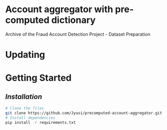 # Account aggregator with pre-computed dictionary
Archive of the Fraud Account Detection Project - Dataset Preparation

# Updating

# Getting Started
## ***Installation***
```bash
# Clone the files
git clone https://github.com/Jyusi/precomputed-account-aggregator.git
# Install dependencies
pip install -r requirements.txt

